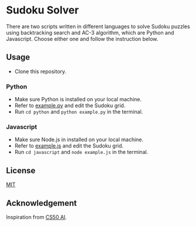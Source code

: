 # Sudoku Solver

There are two scripts written in different languages to solve Sudoku puzzles using backtracking search and AC-3 algorithm, which are Python and Javascript. Choose either one and follow the instruction below.

## Usage
- Clone this repository.

### Python
- Make sure Python is installed on your local machine.
- Refer to [example.py](python/example.py) and edit the Sudoku grid.
- Run ``` cd python ``` and ``` python example.py ``` in the terminal.

### Javascript
- Make sure Node.js in installed on your local machine.
- Refer to [example.js](javascript/example.js) and edit the Sudoku grid.
- Run ``` cd javascript ``` and ``` node example.js ``` in the terminal.

## License
[MIT](LICENSE)

## Acknowledgement
Inspiration from [CS50 AI](https://cs50.harvard.edu/ai/2020/notes/3/#backtracking-search).
